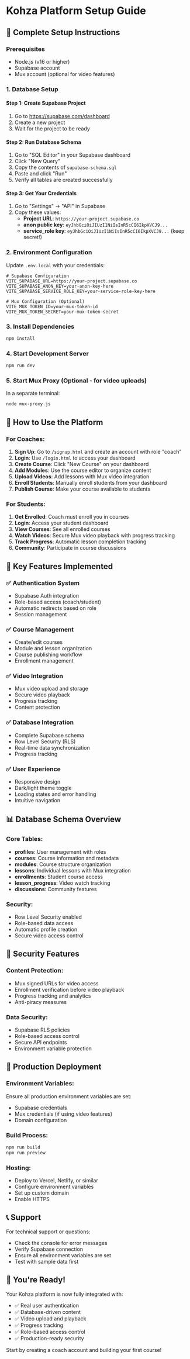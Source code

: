 # Kohza Platform Setup Guide

## 🚀 Complete Setup Instructions

### Prerequisites
- Node.js (v16 or higher)
- Supabase account
- Mux account (optional for video features)

### 1. Database Setup

#### Step 1: Create Supabase Project
1. Go to https://supabase.com/dashboard
2. Create a new project
3. Wait for the project to be ready

#### Step 2: Run Database Schema
1. Go to "SQL Editor" in your Supabase dashboard
2. Click "New Query"
3. Copy the contents of `supabase-schema.sql`
4. Paste and click "Run"
5. Verify all tables are created successfully

#### Step 3: Get Your Credentials
1. Go to "Settings" → "API" in Supabase
2. Copy these values:
   - **Project URL**: `https://your-project.supabase.co`
   - **anon public key**: `eyJhbGciOiJIUzI1NiIsInR5cCI6IkpXVCJ9...`
   - **service_role key**: `eyJhbGciOiJIUzI1NiIsInR5cCI6IkpXVCJ9...` (keep secret!)

### 2. Environment Configuration

Update `.env.local` with your credentials:

```env
# Supabase Configuration
VITE_SUPABASE_URL=https://your-project.supabase.co
VITE_SUPABASE_ANON_KEY=your-anon-key-here
VITE_SUPABASE_SERVICE_ROLE_KEY=your-service-role-key-here

# Mux Configuration (Optional)
VITE_MUX_TOKEN_ID=your-mux-token-id
VITE_MUX_TOKEN_SECRET=your-mux-token-secret
```

### 3. Install Dependencies

```bash
npm install
```

### 4. Start Development Server

```bash
npm run dev
```

### 5. Start Mux Proxy (Optional - for video uploads)

In a separate terminal:

```bash
node mux-proxy.js
```

## 🎯 How to Use the Platform

### For Coaches:

1. **Sign Up**: Go to `/signup.html` and create an account with role "coach"
2. **Login**: Use `/login.html` to access your dashboard
3. **Create Course**: Click "New Course" on your dashboard
4. **Add Modules**: Use the course editor to organize content
5. **Upload Videos**: Add lessons with Mux video integration
6. **Enroll Students**: Manually enroll students from your dashboard
7. **Publish Course**: Make your course available to students

### For Students:

1. **Get Enrolled**: Coach must enroll you in courses
2. **Login**: Access your student dashboard
3. **View Courses**: See all enrolled courses
4. **Watch Videos**: Secure Mux video playback with progress tracking
5. **Track Progress**: Automatic lesson completion tracking
6. **Community**: Participate in course discussions

## 🔧 Key Features Implemented

### ✅ Authentication System
- Supabase Auth integration
- Role-based access (coach/student)
- Automatic redirects based on role
- Session management

### ✅ Course Management
- Create/edit courses
- Module and lesson organization
- Course publishing workflow
- Enrollment management

### ✅ Video Integration
- Mux video upload and storage
- Secure video playback
- Progress tracking
- Content protection

### ✅ Database Integration
- Complete Supabase schema
- Row Level Security (RLS)
- Real-time data synchronization
- Progress tracking

### ✅ User Experience
- Responsive design
- Dark/light theme toggle
- Loading states and error handling
- Intuitive navigation

## 📊 Database Schema Overview

### Core Tables:
- **profiles**: User management with roles
- **courses**: Course information and metadata
- **modules**: Course structure organization
- **lessons**: Individual lessons with Mux integration
- **enrollments**: Student course access
- **lesson_progress**: Video watch tracking
- **discussions**: Community features

### Security:
- Row Level Security enabled
- Role-based data access
- Automatic profile creation
- Secure video access control

## 🔐 Security Features

### Content Protection:
- Mux signed URLs for video access
- Enrollment verification before video playback
- Progress tracking and analytics
- Anti-piracy measures

### Data Security:
- Supabase RLS policies
- Role-based access control
- Secure API endpoints
- Environment variable protection

## 🚀 Production Deployment

### Environment Variables:
Ensure all production environment variables are set:
- Supabase credentials
- Mux credentials (if using video features)
- Domain configuration

### Build Process:
```bash
npm run build
npm run preview
```

### Hosting:
- Deploy to Vercel, Netlify, or similar
- Configure environment variables
- Set up custom domain
- Enable HTTPS

## 📞 Support

For technical support or questions:
- Check the console for error messages
- Verify Supabase connection
- Ensure all environment variables are set
- Test with sample data first

## 🎉 You're Ready!

Your Kohza platform is now fully integrated with:
- ✅ Real user authentication
- ✅ Database-driven content
- ✅ Video upload and playback
- ✅ Progress tracking
- ✅ Role-based access control
- ✅ Production-ready security

Start by creating a coach account and building your first course!